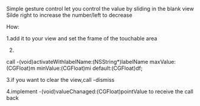 Simple gesture control let you control the value by sliding in the blank view
Silde right to increase the number/left to decrease

How:

1.add it to your view and set the frame of the touchable area

2.
call 
-(void)activateWithlabelName:(NSString*)labelName maxValue:(CGFloat)m minValue:(CGFloat)mi default:(CGFloat)df;

3.if you want to clear the view,call -dismiss

4.implement -(void)valueChanaged:(CGFloat)pointValue to receive the call back
